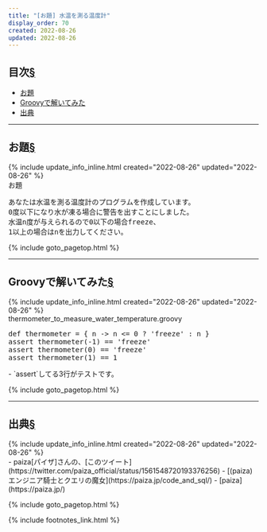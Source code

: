 ```yaml
---
title: "[お題] 水温を測る温度計"
display_order: 70
created: 2022-08-26
updated: 2022-08-26
---
```


## <a name="index">目次</a><a class="heading-anchor-permalink" href="#目次">§</a>

<ul id="index_ul">
<li><a href="#お題">お題</a></li>
<li><a href="#Groovyで解いてみた">Groovyで解いてみた</a></li>
<li><a href="#出典">出典</a></li>
</ul>

* * *
## <a name="お題">お題</a><a class="heading-anchor-permalink" href="#お題">§</a>
<div class="chapter-updated">{% include update_info_inline.html created="2022-08-26" updated="2022-08-26" %}</div>
<div class="code-box">
<div class="title">お題</div>
<pre>
あなたは水温を測る温度計のプログラムを作成しています。
0度以下になり水が凍る場合に警告を出すことにしました。
水温n度が与えられるので0以下の場合freeze、
1以上の場合はnを出力してください。
</pre>
</div>

{% include goto_pagetop.html %}

* * *
## <a name="Groovyで解いてみた">Groovyで解いてみた</a><a class="heading-anchor-permalink" href="#Groovyで解いてみた">§</a>
<div class="chapter-updated">{% include update_info_inline.html created="2022-08-26" updated="2022-08-26" %}</div>
<div class="code-box">
<div class="title">thermometer_to_measure_water_temperature.groovy</div>
<pre>
def thermometer = { n -&gt; n &lt;= 0 ? 'freeze' : n } 
assert thermometer(-1) == 'freeze'
assert thermometer(0) == 'freeze'
assert thermometer(1) == 1
</pre>
</div>
- `assert`してる3行がテストです。

{% include goto_pagetop.html %}

* * *
## <a name="出典">出典</a><a class="heading-anchor-permalink" href="#出典">§</a>
<div class="chapter-updated">{% include update_info_inline.html created="2022-08-26" updated="2022-08-26" %}</div>
- paiza[パイザ]さんの、[このツイート](https://twitter.com/paiza_official/status/1561548720193376256)
- [(paiza)エンジニア騎士とクエリの魔女](https://paiza.jp/code_and_sql/)
- [paiza](https://paiza.jp/)

{% include goto_pagetop.html %}

{% include footnotes_link.html %}
